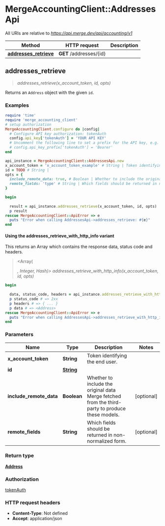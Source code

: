 # MergeAccountingClient::AddressesApi

All URIs are relative to *https://api.merge.dev/api/accounting/v1*

| Method | HTTP request | Description |
| ------ | ------------ | ----------- |
| [**addresses_retrieve**](AddressesApi.md#addresses_retrieve) | **GET** /addresses/{id} |  |


## addresses_retrieve

> <Address> addresses_retrieve(x_account_token, id, opts)



Returns an `Address` object with the given `id`.

### Examples

```ruby
require 'time'
require 'merge_accounting_client'
# setup authorization
MergeAccountingClient.configure do |config|
  # Configure API key authorization: tokenAuth
  config.api_key['tokenAuth'] = 'YOUR API KEY'
  # Uncomment the following line to set a prefix for the API key, e.g. 'Bearer' (defaults to nil)
  # config.api_key_prefix['tokenAuth'] = 'Bearer'
end

api_instance = MergeAccountingClient::AddressesApi.new
x_account_token = 'x_account_token_example' # String | Token identifying the end user.
id = TODO # String | 
opts = {
  include_remote_data: true, # Boolean | Whether to include the original data Merge fetched from the third-party to produce these models.
  remote_fields: 'type' # String | Which fields should be returned in non-normalized form.
}

begin
  
  result = api_instance.addresses_retrieve(x_account_token, id, opts)
  p result
rescue MergeAccountingClient::ApiError => e
  puts "Error when calling AddressesApi->addresses_retrieve: #{e}"
end
```

#### Using the addresses_retrieve_with_http_info variant

This returns an Array which contains the response data, status code and headers.

> <Array(<Address>, Integer, Hash)> addresses_retrieve_with_http_info(x_account_token, id, opts)

```ruby
begin
  
  data, status_code, headers = api_instance.addresses_retrieve_with_http_info(x_account_token, id, opts)
  p status_code # => 2xx
  p headers # => { ... }
  p data # => <Address>
rescue MergeAccountingClient::ApiError => e
  puts "Error when calling AddressesApi->addresses_retrieve_with_http_info: #{e}"
end
```

### Parameters

| Name | Type | Description | Notes |
| ---- | ---- | ----------- | ----- |
| **x_account_token** | **String** | Token identifying the end user. |  |
| **id** | [**String**](.md) |  |  |
| **include_remote_data** | **Boolean** | Whether to include the original data Merge fetched from the third-party to produce these models. | [optional] |
| **remote_fields** | **String** | Which fields should be returned in non-normalized form. | [optional] |

### Return type

[**Address**](Address.md)

### Authorization

[tokenAuth](../README.md#tokenAuth)

### HTTP request headers

- **Content-Type**: Not defined
- **Accept**: application/json

